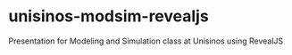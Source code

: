 unisinos-modsim-revealjs
========================

Presentation for Modeling and Simulation class at Unisinos using RevealJS
